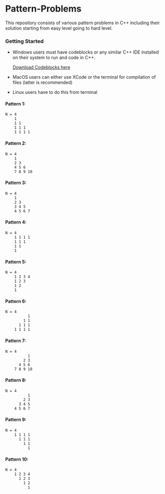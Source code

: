 # Pattern-Problems
This repository consists of various pattern problems in C++ including their solution starting from easy level going to hard level.

### Getting Started
* Windows users must have codeblocks or any similar C++ IDE installed on their system to run and code in C++.

	[Download Codeblocks here](http://sourceforge.net/projects/codeblocks/files/Binaries/16.01/Windows/codeblocks-16.01mingw-setup.exe)

* MacOS users can either use XCode or the terminal for compilation of files (latter is recommended)

* Linux users have to do this from terminal 

#### Pattern 1:

```
N = 4
	1
	1 1
	1 1 1
	1 1 1 1
```

#### Pattern 2:

```
N = 4
	1
	2 3
	4 5 6
	7 8 9 10
```
#### Pattern 3:

```
N = 4
	1
	2 3
	3 4 5
	4 5 6 7
```

#### Pattern 4:

```
N = 4
	1 1 1 1
	1 1 1
	1 1
	1
```

#### Pattern 5:

```
N = 4
	1 2 3 4
	1 2 3
	1 2
	1
```

#### Pattern 6:

```
N = 4
	      1
	    1 1
	  1 1 1
	1 1 1 1
```

#### Pattern 7:

```
N = 4
	      1
	    2 3
	  4 5 6
	7 8 9 10
```

#### Pattern 8:

```
N = 4
	      1
	    2 3
	  3 4 5
	4 5 6 7
```

#### Pattern 9:

```
N = 4
	1 1 1 1
	  1 1 1
	    1 1
	      1
```

#### Pattern 10:

```
N = 4
	1 2 3 4
	  1 2 3
	    1 2
	      1
```

